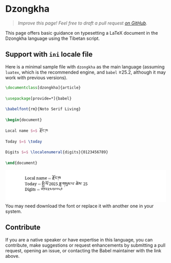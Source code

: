 # Dzongkha

<blockquote>
  <p><em>Improve this page! Feel free to draft a pull request <a href="https://github.com/latex3/babel/tree/docs/docs">on GitHub</a>.</em></p>
</blockquote>

This page offers basic guidance on typesetting a LaTeX document in the
Dzongkha language using the Tibetan script.

## Support with `ini` locale file

Here is a minimal sample file with `dzongkha` as the main language
(assuming `luatex`, which is the recommended engine, and `babel` ≥25.2,
although it may work with previous versions).

```tex
\documentclass[dzongkha]{article}

\usepackage[provide=*]{babel}

\babelfont{rm}{Noto Serif Living}

\begin{document}

Local name $=$ རྫོང་ཁ

Today $=$ \today

Digits $=$ \localenumeral{digits}{0123456789}

\end{document}
```

![](../media/locale-dzongkha.png)
You may need download the font or replace it with another one in your
system.

## Contribute

If you are a native speaker or have expertise in this language, you can
contribute, make suggestions or request enhancements by submitting a
pull request, opening an issue, or contacting the Babel maintainer with
the link above.